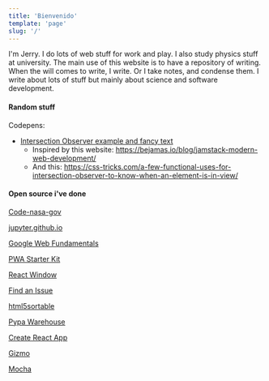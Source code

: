 ```yaml
---
title: 'Bienvenido'
template: 'page'
slug: '/'
---
```


I'm Jerry. I do lots of web stuff for work and play. I also study physics stuff at university. The main use of this website is to have a repository of writing. When the will comes to write, I write. Or I take notes, and condense them. I write about lots of stuff but mainly about science and software development.

#### Random stuff

Codepens:

- [Intersection Observer example and fancy text](https://codepen.io/jmuzsik/pen/NQyrYG)
  - Inspired by this website: https://bejamas.io/blog/jamstack-modern-web-development/
  - And this: https://css-tricks.com/a-few-functional-uses-for-intersection-observer-to-know-when-an-element-is-in-view/

#### Open source i've done

[Code-nasa-gov](https://github.com/nasa/code-nasa-gov/commits?author=jMuzsik&since=2019-08-01&until=2019-08-02)

[jupyter.github.io](https://github.com/jupyter/jupyter.github.io/commits?author=jMuzsik&since=2019-07-01&until=2019-08-01)

[Google Web Fundamentals](https://github.com/google/WebFundamentals/commits?author=jMuzsik&since=2019-07-01&until=2019-08-01)

[PWA Starter Kit](https://github.com/Polymer/pwa-starter-kit/commits?author=jMuzsik&since=2019-07-01&until=2019-08-01)

[React Window](https://github.com/bvaughn/react-window/commits?author=jMuzsik&since=2019-07-01&until=2019-08-01)

[Find an Issue](https://github.com/jMuzsik/find-an-issue)

[html5sortable](https://github.com/lukasoppermann/html5sortable/commits?author=jMuzsik)

[Pypa Warehouse](https://github.com/pypa/warehouse/commits?author=jMuzsik)

[Create React App](https://github.com/facebook/create-react-app/commits?author=jMuzsik)

[Gizmo](https://github.com/NYTimes/gizmo/commits?author=jMuzsik)

[Mocha](https://github.com/mochajs/mocha/commits?author=jMuzsik)
